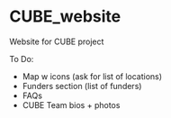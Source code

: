 # CUBE_website
Website for CUBE project


To Do:
- Map w icons (ask for list of locations)
- Funders section (list of funders)
- FAQs
- CUBE Team bios + photos

